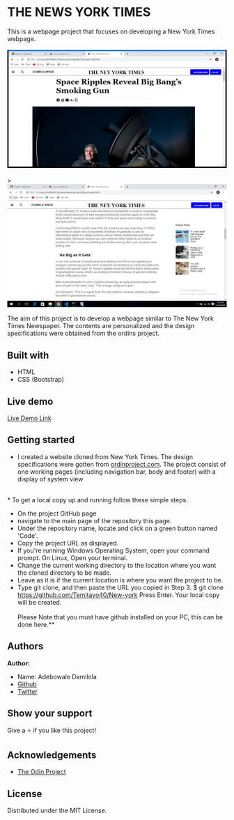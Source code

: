 # THE NEWS YORK TIMES

This is a webpage project that focuses on developing a New York Times webpage.
<br><br><img src="./news.jpg"><br>
<br>><img src="./news2.jpg"><br>

The aim of this project is to develop a webpage similar to The New York Times Newspaper. The contents are personalized and the design specifications were obtained from the ordins project.

## Built with
  * HTML 
  * CSS (Bootstrap)

  

## Live demo
[Live Demo Link](https://github.com/Temitayo40/youtube-/commit/f74d81ca8d73e84cca79813a0589ac602c76050f)

## Getting started
* I created a website cloned from New York Times. The design specifications were gotten from [ordinproject.com](https://www.ordinsproject.com). The project consist of one working pages (including navigation bar, body and footer) with a display of system view
<br>
 * To get a local copy up and running follow these simple steps.

 * On the project GitHub page
 * navigate to the main page of the repository this page.
 * Under the repository name, locate and click on a green button named 'Code'.
 * Copy the project URL as displayed.
 * If you're running Windows Operating System, open your command prompt. On Linux,
   Open your terminal.
* Change the current working directory to the location where you want the cloned directory to be made. 
* Leave as it is if the current location is where you want the project to be.
* Type git clone, and then paste the URL you copied in Step 3.
$ git clone https://github.com/Temitayo40/New-york
Press Enter. Your local copy will be created.
<br><br>
Please Note that you must have github installed on your PC, this can be done here.**

## Authors
 **Author:**
 * Name: Adebowale Damilola
 * [Github](https://github.com/Temitayo40/)
 * [Twitter](https://twitter.com/Adebowa30361993)


## Show your support
Give a :star: if you like this project!

## Acknowledgements

  * [The Odin Project](https://www.theodinproject.com/courses/html5-and-css3/lessons/embedding-images-and-video#introduction)
 

## License
 Distributed under the MIT License.